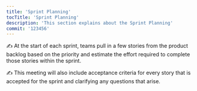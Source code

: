 ```yaml
---
title: 'Sprint Planning'
tocTitle: 'Sprint Planning'
description: 'This section explains about the Sprint Planning'
commit: '123456'
---
```


✍️ At the start of each sprint, teams pull in a few stories from the product backlog based on the priority and estimate the effort required to complete those stories within the sprint.

✍️ This meeting will also include acceptance criteria for every story that is accepted for the sprint and clarifying any questions that arise.

<!-- ## Sub Heading

✍️Coming soon: Please watch this space for more updates from our team. Thanks for the patience! -->

<!--
![default and pinned tasks](/placeholders/banner.png)

```javascript
code or syntax
```

<div class="aside">
<a href=""><b>Links</b></a>
</div>
-->
